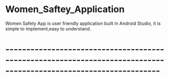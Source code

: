 # Women_Saftey_Application
Women Safety App is user friendly application built in Android Studio, it is simple to implement,easy to understand.
# -----------------------------------------------------------------------------------------------------------------
